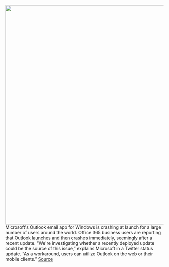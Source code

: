 <img src='https://cdn.vox-cdn.com/thumbor/oSbhetrnALwSzMJ4ge5BFOUJVHE=/0x0:1320x880/1200x800/filters:focal(555x335:765x545)/cdn.vox-cdn.com/uploads/chorus_image/image/67061915/outlook.0.jpg' width='700px' /><br/>
Microsoft's Outlook email app for Windows is crashing at launch for a large number of users around the world. Office 365 business users are reporting that Outlook launches and then crashes immediately, seemingly after a recent update. “We're investigating whether a recently deployed update could be the source of this issue,” explains Microsoft in a Twitter status update. “As a workaround, users can utilize Outlook on the web or their mobile clients.”
<a href='https://www.theverge.com/2020/7/15/21325902/microsoft-outlook-crash-launch-issues'> Source <a/>